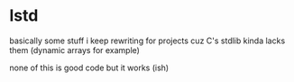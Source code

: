 # lstd 

basically some stuff i keep rewriting for projects cuz C's stdlib kinda lacks them (dynamic arrays for example)

none of this is good code but it works (ish)